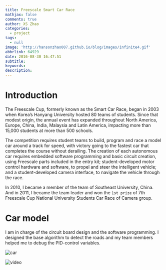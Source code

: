 ```yaml
---
title: Freescale Smart Car Race
mathjax: false
comments: true
author: XS Zhao
categories:
  - project
tags:
  - null
image: 'http://hansonzhao007.github.io/blog/images/infinite4.gif'
abbrlink: 64929
date: 2016-08-30 16:47:51
subtitle:
keywords:
description:
---
```



# Introduction
The Freescale Cup, formerly known as the Smart Car Race, began in 2003 when Korea’s Hanyang University hosted 80 teams of students. Since that modest origin, the annual event has expanded throughout North America, Europe, China, India, Malaysia and Latin America, impacting more than 15,000 students at more than 500 schools.

The competition requires student teams to build, program and race a model car around a track for speed, with victory going to the fastest car that completes the course without derailing. The creation of each autonomous car requires embedded software programming and basic circuit creation, using Freescale parts included in the entry kit; student-developed motor control hardware and software, to propel and steer the intelligent vehicle; and a student-developed camera interface, to navigate the vehicle through the race.

In 2010, I became a member of the team of Southeast University, China. And in 2011, I became the team leader and won the `1st prize` of 7th Freescale Cup National University Students Car Race of Camera group.

# Car model

I am in charge of the circuit board design and the software programming. I designed the base algorithm to detect the roads and my team members helped me to debug the PID-control variables.

![car](model.png)

![video](smart_car.gif)
